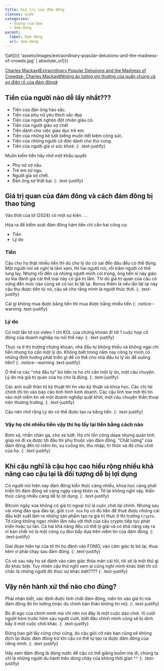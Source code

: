```yaml
---
title: Giá trị của đám đông
classes: wide
categories:
  - duong-cua-dao
  - dam-dong
parent:
  label: Đám đông
  url: dam-dong
---
```


![alt]({{ 'assets/images/extraordinary-popular-delusions-and-the-madness-of-crowds.jpg' | absolute_url}})
> <cite>
<a target="_blank" href="https://www.kobo.com/au/en/ebook/extraordinary-popular-delusions-and-the-madness-of-crowds-10">
Charles Mackay《Extraordinary Popular Delusions and the Madness of Crowds》- Charles Mackay《Những ảo tưởng phi thường của quần chúng và sự điên rồ của đám đông》
</a>
</cite>


## Tiền của người nào dễ lấy nhất???
- Tiền của đàn ông háo sắc.
- Tiền của phụ nữ yêu thích sắc đẹp
- Tiền của người nghèo đột nhiên giàu có.
- Tiền của người giàu sợ chết
- Tiền dành cho việc giáo dục trẻ em.
- Tiền của những kẻ lười biếng muốn tiết kiệm công sức.
- Tiền của những người cô đơn dành cho thú cưng.
- Tiền của người già vì sức khoẻ.
{: .text-justify}

Muốn kiếm tiền hãy nhớ một khẩu quyết:
- Phụ nữ sợ xấu.
- Trẻ em sợ ngu.
- Người già sợ chết.
- Đàn ông sợ thất bại.
{: .text-justify}

## Giá trị quan của đám đông và cách đám đông bị thao túng
Vào thời của tớ (2024) có một sự kiện.
... 

Hóa ra để kiểm soát đám đông hám tiền chỉ cần hai công cụ:
- Tiền
- Lý do

### Tiền
Cậu cho họ thật nhiều tiền thì dù cho lý do có sai đến đâu đều có thể đúng.
Một người nói sẽ nghĩ là tầm xàm, thì hai người nói, rồi trăm người có thể lung lay.
Nhưng rồi đến cả những người mình coi trọng, ông tiến sĩ này giáo sư kia đánh giá cái thể loại này có giá trị lắm.
Thì dù giá trị quan của cậu có vững đến mức nào cũng sẽ có lúc bị lật lại.
Bonus thêm là nếu lần lật lại này cậu thu được tiền từ nó, cậu sẽ cho rằng mình là người thức thời.
{: .text-justify}

Cái gì không mua được bằng tiền thì mua được bằng nhiều tiền
{: .notice--warning .text-justify}

### Lý do
Có một lần tớ coi video 1 chị KOL của chứng khoán đi tới 1 cuộc họp cổ đông của doanh nghiệp nọ nói thế này:
{: .text-justify}

Thực ra ở thị trường chứng khoán, nhà đầu tư không thiếu và không ngại chi tiền nhưng họ cần một lý do.
Không biết trong năm nay công ty mình có những định hướng phát triển gì để có thể cho nhà đầu tư lý do để xuống tiền?
{: .notice--warning .text-justify}

Ô thế ra các "nhà đầu tư" bỏ tiền ra họ chỉ cần một lý do, một câu chuyện. Lý do mà giá trị quan của họ cho là đúng.
{: .text-justify}

Các anh xuất thân từ kỹ thuật thì tin vào kỹ thuật và khoa học.
Các chị tài chính thì tin vào báo cáo tình hình kinh doanh.
Các cậu lính toe mới thì tin vào một niềm tin về một doanh nghiệp quật khởi, một câu chuyện thần thoại trên thương trường.
{: .text-justify}

Cậu nên nhớ rằng Lý do có thể được tạo ra bằng tiền. 
{: .text-justify}

### Vậy họ chi nhiều tiền vậy thì họ lấy lại tiền bằng cách nào
Bơm xả, nhấn chân ga, cho xe lướt. Họ chỉ tốn công depa nhưng quán tính giúp nó đi xa được tới đâu thì phụ thuộc vào đám đông. "Chất lượng" của đám đông đến từ niềm tin, sự cuồng tín, thu nhập, tri thức và độ chịu chơi của họ.
{: .text-justify}

## Khi cậu nghĩ là cậu học cao hiểu rộng nhiều khả năng cao cậu lại là đối tượng dễ bị lợi dụng
Có người nói hiện nay đám đông kiến thức càng nhiều, khoa học càng phát triển thì đám đông sẽ càng ngày càng khôn ra. Tớ lại không nghĩ vậy. Kiến thức càng nhiều càng dễ bị lợi dụng.
{: .text-justify}

Bitcoin ngày xưa không có giá trị ngoại trừ là cuộc chơi tài chính. Nhưng sau vài vòng đảo qua đảo lại, giới `tinh hoa` họ có đủ tiền để thuê được những cái đầu kiệt xuất làm ra những sản phẩm tạo ra giá trị thực ở thị trường `Crypto`.
Tớ cũng không ngạc nhiên lắm nếu với thời của cậu crypto tiếp tục phát triển hoặc lụi tàn. Cả hai khả năng đều có thể lý giải và có khả năng xảy ra vì bản chất nó là một công cụ đòn bẩy dựa trên niềm tin của đám đông.
{: .text-justify}

Giai đoạn hiện tại của tớ thì họ đánh vào FOMO, vào cảm giác bị bỏ lại, thua kém vì phải chạy sau đám đông.
{: .text-justify}

Có vẻ sau này họ sẽ đánh vào cảm giác thỏa mãn cái tôi, tôi sẽ là một thứ gì đó khác biệt.
Tuy nhiên cậu thử nghĩ xem ai cũng nghĩ mình khác biệt thì có chắc là những ngưới đó thực sự khác biệt????
{: .text-justify}

## Vậy nên hành xử thế nào cho đúng?
Phải nhận biết, xác định được tính chất đám đông, niền tin vào giá trị mà đám đông đó tin tưởng (mặc dù chính bản thân không tin nó).
{: .text-justify}

Bỏ đi ego của chính mình mà chỉ nên coi đây là một cuộc dạo chơi. Vì cười người hôm trước hôm sau người cười, biết đâu chính mình cũng sẽ bị dính bẫy ở một cuộc chơi khác.
{: .text-justify}

Đừng bao giờ lấy cứng chọi cứng, dù cậu giỏi cỡ nào bạn cũng sẽ không địch lại được đám đông trừ khi cậu có thể tự tạo ra được đám đông của riêng mình.
{: .text-justify}

Hãy xem đám đông là dòng nước để cậu có thể giăng buồm mà đi, chúng ta chỉ là những người du hành trên dòng chảy của không thời gian ^^.
{: .text-justify}